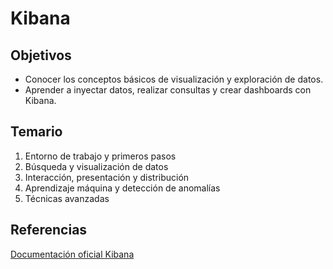 # Kibana

## Objetivos

- Conocer los conceptos básicos de visualización y exploración de datos.
- Aprender a inyectar datos, realizar consultas y crear dashboards con Kibana.

## Temario

1. Entorno de trabajo y primeros pasos
2. Búsqueda y visualización de datos
3. Interacción, presentación y distribución
4. Aprendizaje máquina y detección de anomalías
5. Técnicas avanzadas

## Referencias

[Documentación oficial Kibana](https://www.elastic.co/guide/en/kibana/current/index.html)